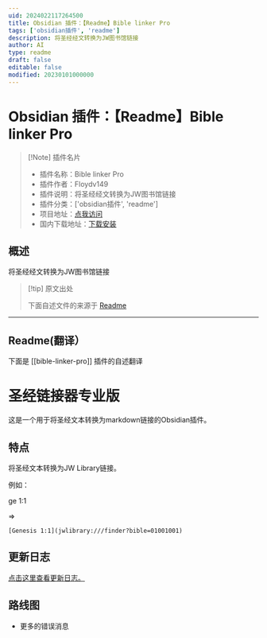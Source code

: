 ```yaml
---
uid: 2024022117264500
title: Obsidian 插件：【Readme】Bible linker Pro
tags: ['obsidian插件', 'readme']
description: 将圣经经文转换为JW图书馆链接
author: AI
type: readme
draft: false
editable: false
modified: 20230101000000
---
```


# Obsidian 插件：【Readme】Bible linker Pro

> [!Note] 插件名片
> - 插件名称：Bible linker Pro
> - 插件作者：Floydv149
> - 插件说明：将圣经经文转换为JW图书馆链接
> - 插件分类：['obsidian插件', 'readme']
> - 项目地址：[点我访问](https://github.com/Floydv149/bibleLinkerPro)
> - 国内下载地址：[下载安装](https://pkmer.cn/products/plugin/pluginMarket/?bible-linker-pro)

## 概述

将圣经经文转换为JW图书馆链接



> [!tip] 原文出处
> 
>下面自述文件的来源于 [Readme](https://ghproxy.net/https://raw.githubusercontent.com/Floydv149/bibleLinkerPro/main/README.md)
> 

---

## Readme(翻译）

下面是 [[bible-linker-pro]] 插件的自述翻译


# 圣经链接器专业版

这是一个用于将圣经文本转换为markdown链接的Obsidian插件。
## 特点

将圣经文本转换为JW Library链接。

例如：

ge 1:1

=>

`[Genesis 1:1](jwlibrary:///finder?bible=01001001)`
## 更新日志

[点击这里查看更新日志。](https://github.com/Floydv149/bibleLinkerPro/blob/main/CHANGELOG.MD)
## 路线图

-   更多的错误消息



